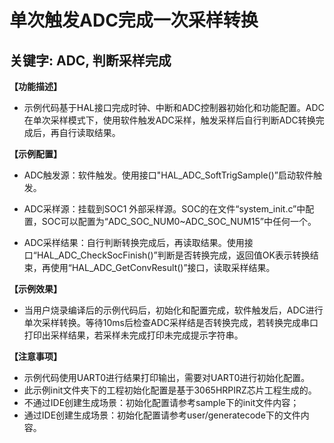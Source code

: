 # 单次触发ADC完成一次采样转换
## 关键字: ADC, 判断采样完成

**【功能描述】**
+ 示例代码基于HAL接口完成时钟、中断和ADC控制器初始化和功能配置。ADC在单次采样模式下，使用软件触发ADC采样，触发采样后自行判断ADC转换完成后，再自行读取结果。

**【示例配置】**
+ ADC触发源：软件触发。使用接口"HAL_ADC_SoftTrigSample()”启动软件触发。

+ ADC采样源：挂载到SOC1 外部采样源。SOC的在文件“system_init.c”中配置，SOC可以配置为“ADC_SOC_NUM0~ADC_SOC_NUM15”中任何一个。

+ ADC采样结果：自行判断转换完成后，再读取结果。使用接口“HAL_ADC_CheckSocFinish()”判断是否转换完成，返回值OK表示转换结束，再使用“HAL_ADC_GetConvResult()”接口，读取采样结果。

**【示例效果】**
+ 当用户烧录编译后的示例代码后，初始化和配置完成，软件触发后，ADC进行单次采样转换。等待10ms后检查ADC采样结是否转换完成，若转换完成串口打印出采样结果，若采样未完成打印未完成提示字符串。

**【注意事项】**
+ 示例代码使用UART0进行结果打印输出，需要对UART0进行初始化配置。
+ 此示例init文件夹下的工程初始化配置是基于3065HRPIRZ芯片工程生成的。
+ 不通过IDE创建生成场景：初始化配置请参考sample下的init文件内容；
+ 通过IDE创建生成场景：初始化配置请参考user/generatecode下的文件内容。